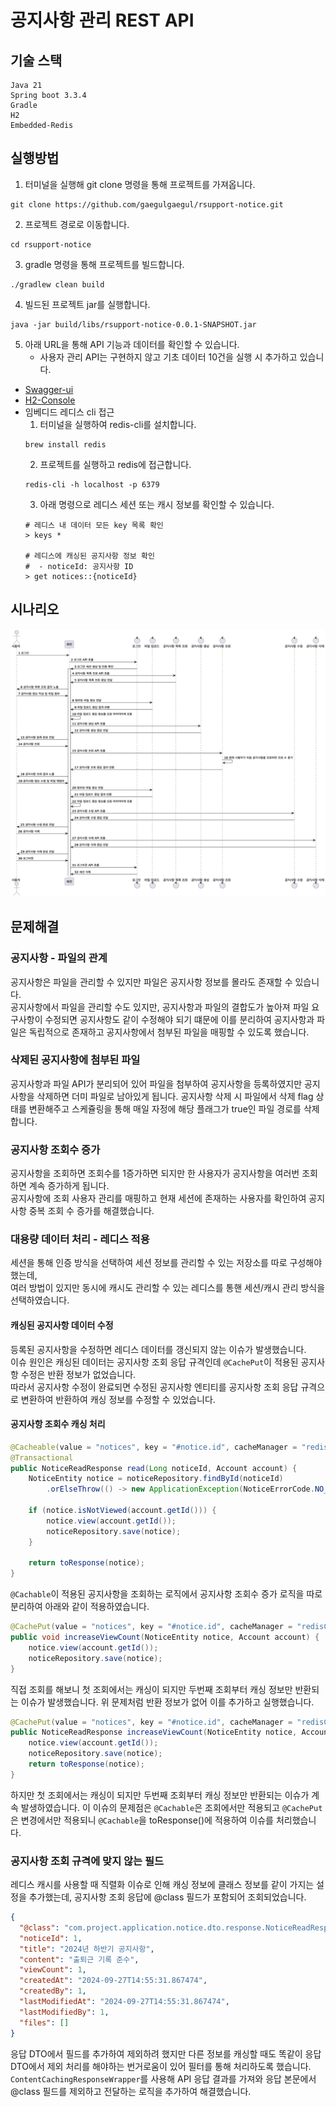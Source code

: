 # 공지사항 관리 REST API


## 기술 스택

```
Java 21
Spring boot 3.3.4
Gradle
H2
Embedded-Redis
```

## 실행방법

1. 터미널을 실행해 git clone 명령을 통해 프로젝트를 가져옵니다.
```
git clone https://github.com/gaegulgaegul/rsupport-notice.git
```
2. 프로젝트 경로로 이동합니다.
```
cd rsupport-notice
```
3. gradle 명령을 통해 프로젝트를 빌드합니다.
```
./gradlew clean build
```
4. 빌드된 프로젝트 jar를 실행합니다.
```
java -jar build/libs/rsupport-notice-0.0.1-SNAPSHOT.jar
```
5. 아래 URL을 통해 API 기능과 데이터를 확인할 수 있습니다.
   - 사용자 관리 API는 구현하지 않고 기초 데이터 10건을 실행 시 추가하고 있습니다.
- [Swagger-ui](http://localhost:8080/swagger-ui/index.html)
- [H2-Console](http://localhost:8080/h2-console)
- 임베디드 레디스 cli 접근
  1. 터미널을 실행하여 redis-cli를 설치합니다.
  ```
  brew install redis
  ```
  2. 프로젝트를 실행하고 redis에 접근합니다.
  ```
  redis-cli -h localhost -p 6379
  ```
  3. 아래 명령으로 레디스 세션 또는 캐시 정보를 확인할 수 있습니다.
  ```
  # 레디스 내 데이터 모든 key 목록 확인
  > keys *
  
  # 레디스에 캐싱된 공지사항 정보 확인
  #  - noticeId: 공지사항 ID
  > get notices::{noticeId}
  ```
## 시나리오

![캡처](./src/main/resources/uml/notice_flow_chart.png)

## 문제해결

### 공지사항 - 파일의 관계

공지사항은 파일을 관리할 수 있지만 파일은 공지사항 정보를 몰라도 존재할 수 있습니다.<br/>
공지사항에서 파일을 관리할 수도 있지만, 공지사항과 파일의 결합도가 높아져 파일 요구사항이 수정되면 공지사항도 같이 수정해야 되기 떄문에
이를 분리하여 공지사항과 파일은 독립적으로 존재하고 공지사항에서 첨부된 파일을 매핑할 수 있도록 했습니다.

### 삭제된 공지사항에 첨부된 파일
공지사항과 파일 API가 분리되어 있어 파일을 첨부하여 공지사항을 등록하였지만 공지사항을 삭제하면 더미 파일로 남아있게 됩니다.
공지사항 삭제 시 파일에서 삭제 flag 상태를 변환해주고 스케쥴링을 통해 매일 자정에 해당 플래그가 true인 파일 경로를 삭제합니다.

### 공지사항 조회수 증가
공지사항을 조회하면 조회수를 1증가하면 되지만 한 사용자가 공지사항을 여러번 조회하면 계속 증가하게 됩니다.<br/>
공지사항에 조회 사용자 관리를 매핑하고 현재 세션에 존재하는 사용자를 확인하여 공지사항 중복 조회 수 증가를 해결했습니다.

### 대용량 데이터 처리 - 레디스 적용
세션을 통해 인증 방식을 선택하여 세션 정보를 관리할 수 있는 저장소를 따로 구성해야 했는데,<br/>
여러 방법이 있지만 동시에 캐시도 관리할 수 있는 레디스를 통핸 세션/캐시 관리 방식을 선택하였습니다.  

#### 캐싱된 공지사항 데이터 수정
등록된 공지사항을 수정하면 레디스 데이터를 갱신되지 않는 이슈가 발생했습니다.<br/>
이슈 원인은 캐싱된 데이터는 공지사항 조회 응답 규격인데 ```@CachePut```이 적용된 공지사항 수정은 반환 정보가 없었습니다.<br/>
따라서 공지사항 수정이 완료되면 수정된 공지사항 엔티티를 공지사항 조회 응답 규격으로 변환하여 반환하여 캐싱 정보를 수정할 수 있었습니다.

#### 공지사항 조회수 캐싱 처리
```java
@Cacheable(value = "notices", key = "#notice.id", cacheManager = "redisCacheManager")
@Transactional
public NoticeReadResponse read(Long noticeId, Account account) {
	NoticeEntity notice = noticeRepository.findById(noticeId)
		.orElseThrow(() -> new ApplicationException(NoticeErrorCode.NO_CONTENT));

	if (notice.isNotViewed(account.getId())) {
		notice.view(account.getId());
		noticeRepository.save(notice);
	}

	return toResponse(notice);
}
```
```@Cachable```이 적용된 공지사항을 조회하는 로직에서 공지사항 조회수 증가 로직을 따로 분리하여 아래와 같이 적용하였습니다.
```java
@CachePut(value = "notices", key = "#notice.id", cacheManager = "redisCacheManager")
public void increaseViewCount(NoticeEntity notice, Account account) {
    notice.view(account.getId());
    noticeRepository.save(notice);
}
```
직접 조회를 해보니 첫 조회에서는 캐싱이 되지만 두번째 조회부터 캐싱 정보만 반환되는 이슈가 발생했습니다.
위 문제처럼 반환 정보가 없어 이를 추가하고 실행했습니다.
```java
@CachePut(value = "notices", key = "#notice.id", cacheManager = "redisCacheManager")
public NoticeReadResponse increaseViewCount(NoticeEntity notice, Account account) {
    notice.view(account.getId());
    noticeRepository.save(notice);
    return toResponse(notice);
}
```
하지만 첫 조회에서는 캐싱이 되지만 두번째 조회부터 캐싱 정보만 반환되는 이슈가 계속 발생하였습니다.
이 이슈의 문제점은 ```@Cachable```은 조회에서만 적용되고 ```@CachePut```은 변경에서만 적용되니 ```@Cachable```을 toResponse()에 적용하여 이슈를 처리했습니다.

### 공지사항 조회 규격에 맞지 않는 필드
레디스 캐시를 사용할 때 직렬화 이슈로 인해 캐싱 정보에 클래스 정보를 같이 가지는 설정을 추가했는데, 공지사항 조회 응답에 @class 필드가 포함되어 조회되었습니다.
```json
{
  "@class": "com.project.application.notice.dto.response.NoticeReadResponse",
  "noticeId": 1,
  "title": "2024년 하반기 공지사항",
  "content": "출퇴근 기록 준수",
  "viewCount": 1,
  "createdAt": "2024-09-27T14:55:31.867474",
  "createdBy": 1,
  "lastModifiedAt": "2024-09-27T14:55:31.867474",
  "lastModifiedBy": 1,
  "files": []
}
```
응답 DTO에서 필드를 추가하여 제외하려 했지만 다른 정보를 캐싱할 때도 똑같이 응답 DTO에서 제외 처리를 해야하는 번거로움이 있어 필터를 통해 처리하도록 했습니다.
```ContentCachingResponseWrapper```를 사용해 API 응답 결과를 가져와 응답 본문에서 @class 필드를 제외하고 전달하는 로직을 추가하여 해결했습니다.
